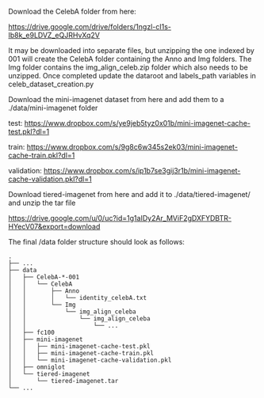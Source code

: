 Download the CelebA folder from here:

https://drive.google.com/drive/folders/1ngzl-cI1s-Ib8k_e9LDVZ_eQJRHvXq2V

It may be downloaded into separate files, but unzipping the one indexed by 001 will create the CelebA folder
containing the Anno and Img folders. The Img folder contains the img_align_celeb.zip folder which also needs to be
unzipped. Once completed update the dataroot and labels_path variables in celeb_dataset_creation.py

Download the mini-imagenet dataset from here and add them to a ./data/mini-imagenet folder

test:
https://www.dropbox.com/s/ye9jeb5tyz0x01b/mini-imagenet-cache-test.pkl?dl=1

train:
https://www.dropbox.com/s/9g8c6w345s2ek03/mini-imagenet-cache-train.pkl?dl=1

validation:
https://www.dropbox.com/s/ip1b7se3gij3r1b/mini-imagenet-cache-validation.pkl?dl=1

Download tiered-imagenet from here and add it to ./data/tiered-imagenet/ and unzip the tar file

https://drive.google.com/u/0/uc?id=1g1aIDy2Ar_MViF2gDXFYDBTR-HYecV07&export=download

The final /data folder structure should look as follows:

```angular2html
.
├── ...
├── data
│   ├── CelebA-*-001
│   │   └── CelebA
│   │       ├── Anno
│   │       │   └── identity_celebA.txt
│   │       └── Img
│   │           └── img_align_celeba
│   │               └── img_align_celeba
│   │                   └── ...
│   ├── fc100
│   ├── mini-imagenet
│   │   ├── mini-imagenet-cache-test.pkl
│   │   ├── mini-imagenet-cache-train.pkl
│   │   └── mini-imagenet-cache-validation.pkl
│   ├── omniglot
│   └── tiered-imagenet
│       └── tiered-imagenet.tar
└── ...

```